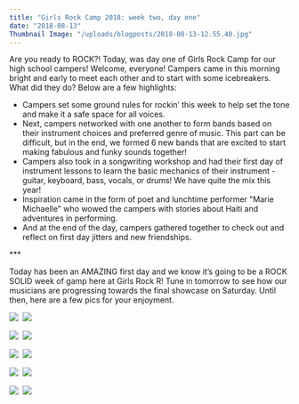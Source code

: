 ```yaml
---
title: "Girls Rock Camp 2018: week two, day one"
date: "2018-08-13"
Thumbnail Image: "/uploads/blogposts/2018-08-13-12.55.40.jpg"
---
```


Are you ready to ROCK?! Today, was day one of Girls Rock Camp for our high school campers! Welcome, everyone! Campers came in this morning bright and early to meet each other and to start with some icebreakers. What did they do? Below are a few highlights:

- Campers set some ground rules for rockin’ this week to help set the tone and make it a safe space for all voices.
- Next, campers networked with one another to form bands based on their instrument choices and preferred genre of music. This part can be difficult, but in the end, we formed 6 new bands that are excited to start making fabulous and funky sounds together!
- Campers also took in a songwriting workshop and had their first day of instrument lessons to learn the basic mechanics of their instrument - guitar, keyboard, bass, vocals, or drums! We have quite the mix this year!
- Inspiration came in the form of poet and lunchtime performer "Marie Michaelle" who wowed the campers with stories about Haiti and adventures in performing.
- And at the end of the day, campers gathered together to check out and reflect on first day jitters and new friendships.

\*\*\*

Today has been an AMAZING first day and we know it’s going to be a ROCK SOLID week of gamp here at Girls Rock R! Tune in tomorrow to see how our musicians are progressing towards the final showcase on Saturday. Until then, here are a few pics for your enjoyment.

![](/uploads/blogposts/2018-08-13-12.59.33-300x200.jpg)  ![](/uploads/blogposts/2018-08-13-10.29.11-300x200.jpg)

![](/uploads/blogposts/2018-08-13-10.32.44-300x200.jpg)  ![](/uploads/blogposts/2018-08-13-12.54.01-300x200.jpg)

![](/uploads/blogposts/2018-08-13-12.54.40-300x200.jpg)  ![](/uploads/blogposts/2018-08-13-12.54.46-300x200.jpg)

![](/uploads/blogposts/2018-08-13-12.55.40-300x200.jpg)  ![](/uploads/blogposts/2018-08-13-12.59.03-300x200.jpg)

![](/uploads/blogposts/2018-08-13-13.51.04-300x200.jpg)  ![](/uploads/blogposts/2018-08-13-14.34.56-300x200.jpg)

